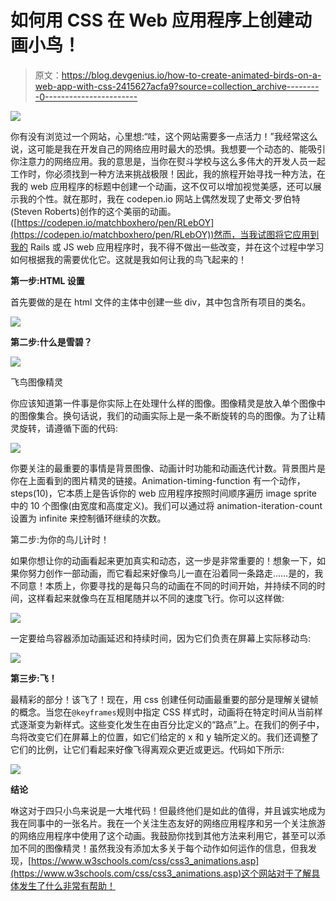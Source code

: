 # 如何用 CSS 在 Web 应用程序上创建动画小鸟！

> 原文：<https://blog.devgenius.io/how-to-create-animated-birds-on-a-web-app-with-css-2415627acfa9?source=collection_archive---------0----------------------->

![](img/e1c51d119408c8ea1f0929457abc2609.png)

你有没有浏览过一个网站，心里想:“哇，这个网站需要多一点活力！”我经常这么说，这可能是我在开发自己的网络应用时最大的恐惧。我想要一个动态的、能吸引你注意力的网络应用。我的意思是，当你在熨斗学校与这么多伟大的开发人员一起工作时，你必须找到一种方法来挑战极限！因此，我的旅程开始寻找一种方法，在我的 web 应用程序的标题中创建一个动画，这不仅可以增加视觉美感，还可以展示我的个性。就在那时，我在 codepen.io 网站上偶然发现了史蒂文·罗伯特(Steven Roberts)创作的这个美丽的动画。([https://codepen.io/matchboxhero/pen/RLebOY](https://codepen.io/matchboxhero/pen/RLebOY))然而，当我试图将它应用到我的 Rails 或 JS web 应用程序时，我不得不做出一些改变，并在这个过程中学习如何根据我的需要优化它。这就是我如何让我的鸟飞起来的！

**第一步:HTML 设置**

首先要做的是在 html 文件的主体中创建一些 div，其中包含所有项目的类名。

![](img/1e14dd48cf1ab031dd56523116b9175f.png)

**第二步:什么是雪碧？**

![](img/89580cdc97e6325f77f575aec9328a23.png)

飞鸟图像精灵

你应该知道第一件事是你实际上在处理什么样的图像。图像精灵是放入单个图像中的图像集合。换句话说，我们的动画实际上是一条不断旋转的鸟的图像。为了让精灵旋转，请遵循下面的代码:

![](img/51e59ba2e09eaca027e00fb84127e5a6.png)

你要关注的最重要的事情是背景图像、动画计时功能和动画迭代计数。背景图片是你在上面看到的图片精灵的链接。Animation-timing-function 有一个动作，steps(10)，它本质上是告诉你的 web 应用程序按照时间顺序遍历 image sprite 中的 10 个图像(由宽度和高度定义)。我们可以通过将 animation-iteration-count 设置为 infinite 来控制循环继续的次数。

第二步:为你的鸟儿计时！

如果你想让你的动画看起来更加真实和动态，这一步是非常重要的！想象一下，如果你努力创作一部动画，而它看起来好像鸟儿一直在沿着同一条路走……是的，我不同意！本质上，你要寻找的是每只鸟的动画在不同的时间开始，并持续不同的时间，这样看起来就像鸟在互相尾随并以不同的速度飞行。你可以这样做:

![](img/2cfef40112da0aba8b4782fb1aeee025.png)

一定要给鸟容器添加动画延迟和持续时间，因为它们负责在屏幕上实际移动鸟:

![](img/85f3a9536cb1292fd6aa2b0d4182debb.png)

**第三步:飞！**

最精彩的部分！该飞了！现在，用 css 创建任何动画最重要的部分是理解关键帧的概念。当您在`@keyframes`规则中指定 CSS 样式时，动画将在特定时间从当前样式逐渐变为新样式。这些变化发生在由百分比定义的“路点”上。在我们的例子中，鸟将改变它们在屏幕上的位置，如它们给定的 x 和 y 轴所定义的。我们还调整了它们的比例，让它们看起来好像飞得离观众更近或更远。代码如下所示:

![](img/2af64a5fe30f54fcfa30e3b1461b3088.png)

**结论**

咻这对于四只小鸟来说是一大堆代码！但最终他们是如此的值得，并且诚实地成为我在同事中的一张名片。我在一个关注生态友好的网络应用程序和另一个关注旅游的网络应用程序中使用了这个动画。我鼓励你找到其他方法来利用它，甚至可以添加不同的图像精灵！虽然我没有添加太多关于每个动作如何运作的信息，但我发现，[https://www.w3schools.com/css/css3_animations.asp](https://www.w3schools.com/css/css3_animations.asp)这个网站对于了解具体发生了什么非常有帮助！